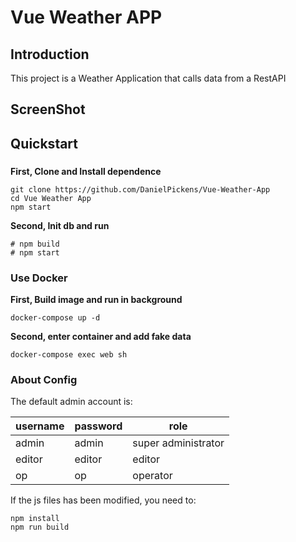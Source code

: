 # Vue Weather APP


## Introduction
This project is a  Weather Application that calls data from a RestAPI

## ScreenShot




## Quickstart

### 
**First, Clone and Install dependence**
```
git clone https://github.com/DanielPickens/Vue-Weather-App
cd Vue Weather App
npm start

```

**Second, Init db and run**
```
# npm build
# npm start
```

### Use Docker 
**First, Build image and run in background**
```
docker-compose up -d
```
**Second, enter container and add fake data**
```
docker-compose exec web sh

```
### About Config
The default admin account is:

username|password|role
---|---|---
admin|admin|super administrator
editor|editor|editor
op|op|operator

If the js files has been modified, you need to:
```
npm install
npm run build
```

